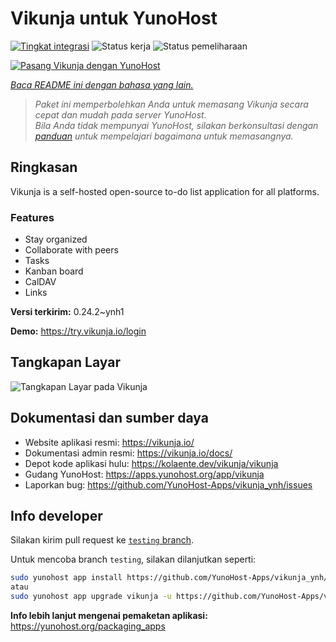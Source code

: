 <!--
N.B.: README ini dibuat secara otomatis oleh <https://github.com/YunoHost/apps/tree/master/tools/readme_generator>
Ini TIDAK boleh diedit dengan tangan.
-->

# Vikunja untuk YunoHost

[![Tingkat integrasi](https://dash.yunohost.org/integration/vikunja.svg)](https://ci-apps.yunohost.org/ci/apps/vikunja/) ![Status kerja](https://ci-apps.yunohost.org/ci/badges/vikunja.status.svg) ![Status pemeliharaan](https://ci-apps.yunohost.org/ci/badges/vikunja.maintain.svg)

[![Pasang Vikunja dengan YunoHost](https://install-app.yunohost.org/install-with-yunohost.svg)](https://install-app.yunohost.org/?app=vikunja)

*[Baca README ini dengan bahasa yang lain.](./ALL_README.md)*

> *Paket ini memperbolehkan Anda untuk memasang Vikunja secara cepat dan mudah pada server YunoHost.*  
> *Bila Anda tidak mempunyai YunoHost, silakan berkonsultasi dengan [panduan](https://yunohost.org/install) untuk mempelajari bagaimana untuk memasangnya.*

## Ringkasan

Vikunja is a self-hosted open-source to-do list application for all platforms.

### Features

- Stay organized 
- Collaborate with peers
- Tasks  
- Kanban board
- CalDAV
- Links  

**Versi terkirim:** 0.24.2~ynh1

**Demo:** <https://try.vikunja.io/login>

## Tangkapan Layar

![Tangkapan Layar pada Vikunja](./doc/screenshots/kanban.png)

## Dokumentasi dan sumber daya

- Website aplikasi resmi: <https://vikunja.io/>
- Dokumentasi admin resmi: <https://vikunja.io/docs/>
- Depot kode aplikasi hulu: <https://kolaente.dev/vikunja/vikunja>
- Gudang YunoHost: <https://apps.yunohost.org/app/vikunja>
- Laporkan bug: <https://github.com/YunoHost-Apps/vikunja_ynh/issues>

## Info developer

Silakan kirim pull request ke [`testing` branch](https://github.com/YunoHost-Apps/vikunja_ynh/tree/testing).

Untuk mencoba branch `testing`, silakan dilanjutkan seperti:

```bash
sudo yunohost app install https://github.com/YunoHost-Apps/vikunja_ynh/tree/testing --debug
atau
sudo yunohost app upgrade vikunja -u https://github.com/YunoHost-Apps/vikunja_ynh/tree/testing --debug
```

**Info lebih lanjut mengenai pemaketan aplikasi:** <https://yunohost.org/packaging_apps>
